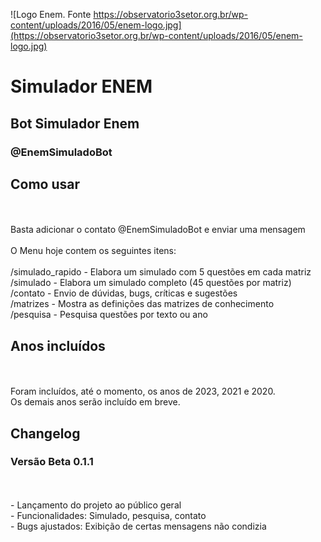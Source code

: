 ![Logo Enem. Fonte https://observatorio3setor.org.br/wp-content/uploads/2016/05/enem-logo.jpg](https://observatorio3setor.org.br/wp-content/uploads/2016/05/enem-logo.jpg)


# Simulador ENEM 

## Bot Simulador Enem

### @EnemSimuladoBot


## Como usar
<br/>
<br/>Basta adicionar o contato @EnemSimuladoBot e enviar uma mensagem
<br/>
<br/>O Menu hoje contem os seguintes itens:
<br/>
<br/>/simulado_rapido 	- Elabora um simulado com 5 questões em cada matriz
<br/>/simulado 			- Elabora um simulado completo (45 questões por matriz)
<br/>/contato			- Envio de dúvidas, bugs, críticas e sugestões
<br/>/matrizes			- Mostra as definições das matrizes de conhecimento
<br/>/pesquisa			- Pesquisa questões por texto ou ano

## Anos incluídos
<br/>
<br/>Foram incluídos, até o momento, os anos de 2023, 2021 e 2020. 
<br/>Os demais anos serão incluído em breve.

## Changelog

### Versão Beta 0.1.1
<br/>
<br/>- Lançamento do projeto ao público geral
<br/>- Funcionalidades: Simulado, pesquisa, contato
<br/>- Bugs ajustados: Exibição de certas mensagens não condizia